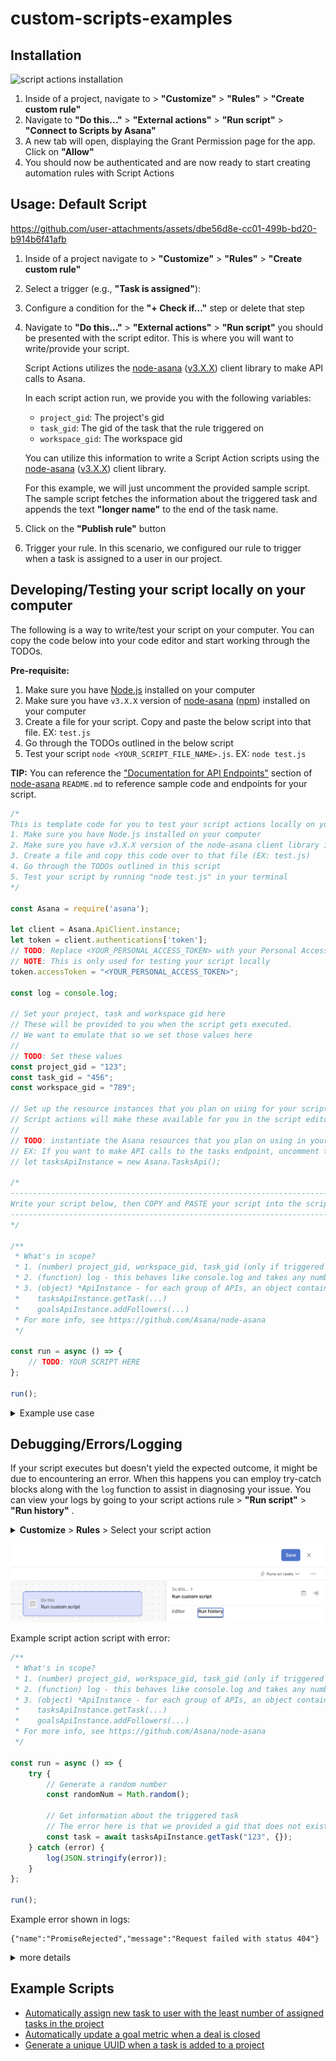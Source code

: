 # custom-scripts-examples

## Installation
![script actions installation](images/installation/custom_scripts_installation.gif)
1. Inside of a project, navigate to > **"Customize"** > **"Rules"** > **"Create custom rule"**
2. Navigate to **"Do this..."** > **"External actions"** > **"Run script"** > **"Connect to Scripts by Asana"**
3. A new tab will open, displaying the Grant Permission page for the app. Click on **"Allow"**
4. You should now be authenticated and are now ready to start creating automation rules with Script Actions

## Usage: Default Script


https://github.com/user-attachments/assets/dbe56d8e-cc01-499b-bd20-b914b6f41afb


1. Inside of a project navigate to > **"Customize"** > **"Rules"** > **"Create custom rule"**
2. Select a trigger (e.g., **"Task is assigned"**):
3. Configure a condition for the **"+ Check if..."** step or delete that step
4. Navigate to  **"Do this..."** > **"External actions"** > **"Run script"** you should be presented with the script editor.
   This is where you will want to write/provide your script.
   
   Script Actions utilizes the [node-asana](https://github.com/Asana/node-asana) ([v3.X.X](https://www.npmjs.com/package/asana)) client library to make API calls to Asana.
   
   In each script action run, we provide you with the following variables:
   - `project_gid`: The project's gid
   - `task_gid`: The gid of the task that the rule triggered on
   - `workspace_gid`: The workspace gid

   You can utilize this information to write a Script Action scripts using the [node-asana](https://github.com/Asana/node-asana) ([v3.X.X](https://www.npmjs.com/package/asana)) client library.
   
   For this example, we will just uncomment the provided sample script. The sample script fetches the information about the triggered task and appends the text **"longer name"** to the end of the task name.
5. Click on the **"Publish rule"** button
6. Trigger your rule. In this scenario, we configured our rule to trigger when a task is assigned to a user in our project.

## Developing/Testing your script locally on your computer

The following is a way to write/test your script on your computer. You can copy the code below into your code editor and start working through the TODOs.

**Pre-requisite:**
1. Make sure you have [Node.js](https://nodejs.org/en/download) installed on your computer 
2. Make sure you have `v3.X.X` version of [node-asana](https://github.com/Asana/node-asana) ([npm](https://www.npmjs.com/package/asana)) installed on your computer
3. Create a file for your script. Copy and paste the below script into that file. EX: `test.js`
4. Go through the TODOs outlined in the below script
5. Test your script `node <YOUR_SCRIPT_FILE_NAME>.js`. EX: `node test.js`

**TIP:** You can reference the ["Documentation for API Endpoints"](https://github.com/Asana/node-asana?tab=readme-ov-file#documentation-for-api-endpoints) section of [node-asana](https://github.com/Asana/node-asana) `README.md` to reference sample code and endpoints for your script.

```javascript
/*
This is template code for you to test your script actions locally on your computer
1. Make sure you have Node.js installed on your computer
2. Make sure you have v3.X.X version of the node-asana client library installed on your computer
3. Create a file and copy this code over to that file (EX: test.js)
4. Go through the TODOs outlined in this script
5. Test your script by running "node test.js" in your terminal
*/

const Asana = require('asana');

let client = Asana.ApiClient.instance;
let token = client.authentications['token'];
// TODO: Replace <YOUR_PERSONAL_ACCESS_TOKEN> with your Personal Access Token (PAT)
// NOTE: This is only used for testing your script locally
token.accessToken = "<YOUR_PERSONAL_ACCESS_TOKEN>";

const log = console.log;

// Set your project, task and workspace gid here
// These will be provided to you when the script gets executed.
// We want to emulate that so we set those values here
//
// TODO: Set these values
const project_gid = "123";
const task_gid = "456";
const workspace_gid = "789";

// Set up the resource instances that you plan on using for your script here
// Script actions will make these available for you in the script editor
//
// TODO: instantiate the Asana resources that you plan on using in your script
// EX: If you want to make API calls to the tasks endpoint, uncomment the line below
// let tasksApiInstance = new Asana.TasksApi();

/*
----------------------------------------------------------------------------------------
Write your script below, then COPY and PASTE your script into the script editor
----------------------------------------------------------------------------------------
*/

/**
 * What's in scope?
 * 1. (number) project_gid, workspace_gid, task_gid (only if triggered on a task)
 * 2. (function) log - this behaves like console.log and takes any number of parameters
 * 3. (object) *ApiInstance - for each group of APIs, an object containing functions to call the APIs; for example:
 *    tasksApiInstance.getTask(...)
 *    goalsApiInstance.addFollowers(...)
 * For more info, see https://github.com/Asana/node-asana
 */

const run = async () => {
    // TODO: YOUR SCRIPT HERE
};

run();

```

<details>
<summary>Example use case</summary>

```javascript
/*
This is template code for you to test your script locally on your computer
1. Make sure you have Node.js installed on your computer
2. Make sure you have v3.X.X version of the node-asana client library installed on your computer
3. Create a file and copy this code over to that file (EX: test.js)
4. Go through the TODOs outlined in this script
5. Test your script by running "node test.js" in your terminal
*/

const Asana = require('asana');

let client = Asana.ApiClient.instance;
let token = client.authentications['token'];
// TODO: Replace <YOUR_PERSONAL_ACCESS_TOKEN> with your Personal Access Token (PAT)
// NOTE: This is only used for testing your script locally
token.accessToken = "<YOUR_PERSONAL_ACCESS_TOKEN>";

const log = console.log;

// Set your project, task and workspace gid here
// These will be provided to you when the script gets executed.
// We want to emulate that so we set those values here
//
// TODO: Set these values
const project_gid = "123";
const task_gid = "456";
const workspace_gid = "789";

// Set up the resource instances that you plan on using for your script here
// Script actions will make these available for you in the script editor
let tasksApiInstance = new Asana.TasksApi();

/*
----------------------------------------------------------------------------------------
Write your script below, then COPY and PASTE your script into the script editor
----------------------------------------------------------------------------------------
*/

/**
 * What's in scope?
 * 1. (number) project_gid, workspace_gid, task_gid (only if triggered on a task)
 * 2. (function) log - this behaves like console.log and takes any number of parameters
 * 3. (object) *ApiInstance - for each group of APIs, an object containing functions to call the APIs; for example:
 *    tasksApiInstance.getTask(...)
 *    goalsApiInstance.addFollowers(...)
 * For more info, see https://github.com/Asana/node-asana
 */
const run = async () => {
    try {
        // Generate a random number
        const randomNum = Math.random();

        // Get information about the triggered task
        // NOTE: task_gid is provided as a number so we want to convert it to a string
        const task = await tasksApiInstance.getTask(task_gid.toString(), {});

        // Update the task name. Append random number to name of the triggered task
        await tasksApiInstance.updateTask(
            {
                data: {
                    name: `${task.data.name} - ${randomNum}`
                }
            },
            task_gid
        );
    } catch (error) {
        log(JSON.stringify(error));
    }
};

run();
```

![develop script locally 1](images/usage/develop_locally_1.png)
![develop script locally 2](images/usage/develop_locally_2.png)
</details>

## Debugging/Errors/Logging

If your script executes but doesn't yield the expected outcome, it might be due to encountering an error.
When this happens you can employ try-catch blocks along with the `log` function to assist in diagnosing your issue.
You can view your logs by going to your script actions rule > **"Run script"** > **"Run history"** .

<details>
<summary><b>Customize</b> > <b>Rules</b> > Select your script action</summary>

![script action](images/debugging_errors/script_actions_rule.png)
</details>

![run history tab](images/debugging_errors/run_history_tab.png)

Example script action script with error:
```javascript
/**
 * What's in scope?
 * 1. (number) project_gid, workspace_gid, task_gid (only if triggered on a task)
 * 2. (function) log - this behaves like console.log and takes any number of parameters
 * 3. (object) *ApiInstance - for each group of APIs, an object containing functions to call the APIs; for example:
 *    tasksApiInstance.getTask(...)
 *    goalsApiInstance.addFollowers(...)
 * For more info, see https://github.com/Asana/node-asana
 */

const run = async () => {
    try {
        // Generate a random number
        const randomNum = Math.random();

        // Get information about the triggered task
        // The error here is that we provided a gid that does not exist in our domain
        const task = await tasksApiInstance.getTask("123", {});
    } catch (error) {
        log(JSON.stringify(error));
    }
};

run();

```

Example error shown in logs:
```
{"name":"PromiseRejected","message":"Request failed with status 404"}
```
<details>
<summary>more details</summary>

![error in script](images/debugging_errors/example_error_1.png)
![trigger script](images/debugging_errors/example_error_2.png)
![go to script action](images/debugging_errors/example_error_3.png)
![view run history](images/debugging_errors/example_error_4.png)
![show error](images/debugging_errors/example_error_5.png)
</details>

## Example Scripts

- [Automatically assign new task to user with the least number of assigned tasks in the project](example_scripts/auto_assign_task_based_on_workload.md)
- [Automatically update a goal metric when a deal is closed](example_scripts/update_goal_metric.md)
- [Generate a unique UUID when a task is added to a project](example_scripts/generate_unique_uuid.md)
